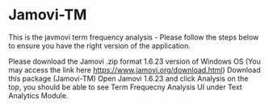 # Jamovi-TM

This is the javmovi term frequency analysis - Please follow the steps below to ensure you have the right version of the application. 

Please download the Jamovi .zip format 1.6.23 version of Windows OS (You may access the link here https://www.jamovi.org/download.html)
Download this package (Jamovi-TM)
Open Jamovi 1.6.23 and click Analysis on the top, you should be able to see Term Frequecny Analysis UI under Text Analytics Module.
